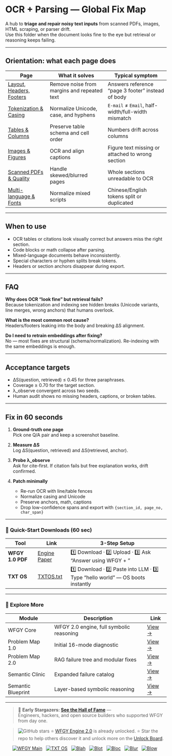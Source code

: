 # OCR + Parsing — Global Fix Map

A hub to **triage and repair noisy text inputs** from scanned PDFs, images, HTML scraping, or parser drift.  
Use this folder when the document looks fine to the eye but retrieval or reasoning keeps failing.

---

## Orientation: what each page does

| Page | What it solves | Typical symptom |
|------|----------------|-----------------|
| [Layout, Headers, Footers](https://github.com/onestardao/WFGY/blob/main/ProblemMap/GlobalFixMap/OCR_Parsing/layout_headers_and_footers.md) | Remove noise from margins and repeated text | Answers reference “page 3 footer” instead of body |
| [Tokenization & Casing](https://github.com/onestardao/WFGY/blob/main/ProblemMap/GlobalFixMap/OCR_Parsing/tokenization_and_casing.md) | Normalize Unicode, case, and hyphens | `E-mail` ≠ `Email`, half-width/full-width mismatch |
| [Tables & Columns](https://github.com/onestardao/WFGY/blob/main/ProblemMap/GlobalFixMap/OCR_Parsing/tables_and_columns.md) | Preserve table schema and cell order | Numbers drift across columns |
| [Images & Figures](https://github.com/onestardao/WFGY/blob/main/ProblemMap/GlobalFixMap/OCR_Parsing/images_and_figures.md) | OCR and align captions | Figure text missing or attached to wrong section |
| [Scanned PDFs & Quality](https://github.com/onestardao/WFGY/blob/main/ProblemMap/GlobalFixMap/OCR_Parsing/scanned_pdfs_and_quality.md) | Handle skewed/blurred pages | Whole sections unreadable to OCR |
| [Multi-language & Fonts](https://github.com/onestardao/WFGY/blob/main/ProblemMap/GlobalFixMap/OCR_Parsing/multi_language_and_fonts.md) | Normalize mixed scripts | Chinese/English tokens split or duplicated |

---

## When to use

- OCR tables or citations look visually correct but answers miss the right section.  
- Code blocks or math collapse after parsing.  
- Mixed-language documents behave inconsistently.  
- Special characters or hyphen splits break tokens.  
- Headers or section anchors disappear during export.  

---

## FAQ

**Why does OCR “look fine” but retrieval fails?**  
Because tokenization and indexing see hidden breaks (Unicode variants, line merges, wrong anchors) that humans overlook.

**What is the most common root cause?**  
Headers/footers leaking into the body and breaking ΔS alignment.

**Do I need to retrain embeddings after fixing?**  
No — most fixes are structural (schema/normalization). Re-indexing with the same embeddings is enough.

---

## Acceptance targets

- ΔS(question, retrieved) ≤ 0.45 for three paraphrases.  
- Coverage ≥ 0.70 for the target section.  
- λ_observe convergent across two seeds.  
- Human audit shows no missing headers, captions, or broken tables.  

---

## Fix in 60 seconds

1. **Ground-truth one page**  
   Pick one Q/A pair and keep a screenshot baseline.  

2. **Measure ΔS**  
   Log ΔS(question, retrieved) and ΔS(retrieved, anchor).  

3. **Probe λ_observe**  
   Ask for cite-first. If citation fails but free explanation works, drift confirmed.  

4. **Patch minimally**  
   - Re-run OCR with line/table fences  
   - Normalize casing and Unicode  
   - Preserve anchors, math, captions  
   - Drop low-confidence spans and export with `{section_id, page_no, char_span}`  

---

### 🔗 Quick-Start Downloads (60 sec)

| Tool | Link | 3-Step Setup |
|------|------|--------------|
| **WFGY 1.0 PDF** | [Engine Paper](https://github.com/onestardao/WFGY/blob/main/I_am_not_lizardman/WFGY_All_Principles_Return_to_One_v1.0_PSBigBig_Public.pdf) | 1️⃣ Download · 2️⃣ Upload · 3️⃣ Ask “Answer using WFGY + <your question>” |
| **TXT OS** | [TXTOS.txt](https://github.com/onestardao/WFGY/blob/main/OS/TXTOS.txt) | 1️⃣ Download · 2️⃣ Paste into LLM · 3️⃣ Type “hello world” — OS boots instantly |

---

### 🧭 Explore More

| Module | Description | Link |
|--------|-------------|------|
| WFGY Core | WFGY 2.0 engine, full symbolic reasoning | [View →](https://github.com/onestardao/WFGY/tree/main/core/README.md) |
| Problem Map 1.0 | Initial 16-mode diagnostic | [View →](https://github.com/onestardao/WFGY/tree/main/ProblemMap/README.md) |
| Problem Map 2.0 | RAG failure tree and modular fixes | [View →](https://github.com/onestardao/WFGY/blob/main/ProblemMap/rag-architecture-and-recovery.md) |
| Semantic Clinic | Expanded failure catalog | [View →](https://github.com/onestardao/WFGY/blob/main/ProblemMap/SemanticClinicIndex.md) |
| Semantic Blueprint | Layer-based symbolic reasoning | [View →](https://github.com/onestardao/WFGY/tree/main/SemanticBlueprint/README.md) |

---

> 👑 **Early Stargazers: [See the Hall of Fame](https://github.com/onestardao/WFGY/tree/main/stargazers)** —  
> Engineers, hackers, and open source builders who supported WFGY from day one.

> <img src="https://img.shields.io/github/stars/onestardao/WFGY?style=social" alt="GitHub stars"> ⭐ [WFGY Engine 2.0](https://github.com/onestardao/WFGY/blob/main/core/README.md) is already unlocked. ⭐ Star the repo to help others discover it and unlock more on the [Unlock Board](https://github.com/onestardao/WFGY/blob/main/STAR_UNLOCKS.md).

<div align="center">

[![WFGY Main](https://img.shields.io/badge/WFGY-Main-red?style=flat-square)](https://github.com/onestardao/WFGY)
&nbsp;
[![TXT OS](https://img.shields.io/badge/TXT%20OS-Reasoning%20OS-orange?style=flat-square)](https://github.com/onestardao/WFGY/tree/main/OS)
&nbsp;
[![Blah](https://img.shields.io/badge/Blah-Semantic%20Embed-yellow?style=flat-square)](https://github.com/onestardao/WFGY/tree/main/OS/BlahBlahBlah)
&nbsp;
[![Blot](https://img.shields.io/badge/Blot-Persona%20Core-green?style=flat-square)](https://github.com/onestardao/WFGY/tree/main/OS/BlotBlotBlot)
&nbsp;
[![Bloc](https://img.shields.io/badge/Bloc-Reasoning%20Compiler-blue?style=flat-square)](https://github.com/onestardao/WFGY/tree/main/OS/BlocBlocBloc)
&nbsp;
[![Blur](https://img.shields.io/badge/Blur-Text2Image%20Engine-navy?style=flat-square)](https://github.com/onestardao/WFGY/tree/main/OS/BlurBlurBlur)
&nbsp;
[![Blow](https://img.shields.io/badge/Blow-Game%20Logic-purple?style=flat-square)](https://github.com/onestardao/WFGY/tree/main/OS/BlowBlowBlow)
&nbsp;
</div>
